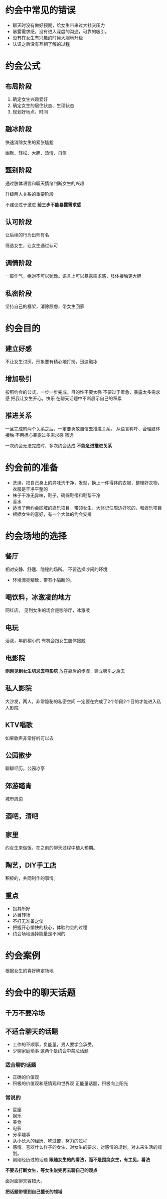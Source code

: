 # 约会中常见的错误
- 聊天时没有做好预期，给女生带来过大社交压力
- 暴露需求感，没有进入深度的沟通，可靠的吸引。
- 没有在女生有兴趣的时候大胆地升级
- 认识之后没有互相了解的过程
# 约会公式
## 布局阶段
1. 确定女生兴趣爱好
2. 确定女生的居住状态、生理状态
3. 规划好地点、时间
## 融冰阶段
快速消除女生的紧张尴尬

幽默、轻松、大胆、热情、自信
## 甄别阶段
通过肢体语言和聊天情绪判断女生的兴趣

升级两人关系的重要阶段

不建议过于激进
**前三步不能暴露需求感**
## 认可阶段
让后续的行为出师有名

筛选女生，让女生通过认可
## 调情阶段
一鼓作气，绝对不可以犹豫。语言上可以暴露需求感，肢体接触更大胆
## 私密阶段
坚持自己的框架，消除顾虑，带女生回家
# 约会目的
## 建立好感
不让女生讨厌，形象要有精心地打扮，迅速融冰
## 增加吸引
按照约会的公式，一步一步完成。目的性不要太强
不要过于着急，暴露太多需求感
把我让女生开心，快乐
在聊天话题中不断展示自己的积累
## 推进关系
一旦完成前两个关系之后，一定要勇敢自信去推进关系。
从语言称呼、合理肢体接触
不用担心暴露过多需求感
筛选

一次约会无法完成时，多次约会达成
**不能急进推进关系**
# 约会前的准备
- 洗澡，把自己身上的异味洗干净，发型，换上一件得体的衣服，整理好衣物，衣服是干净平整的
- 袜子干净无异味，鞋子，确保鞋带和鞋帮干净
- 香水
- 适当了解约会区域的娱乐项目，带领女生，大体记住周边好吃的，和娱乐项目
- 根据女生的喜好，有一个大体的约会安排
# 约会场地的选择
## 餐厅
相对安静、舒适、隐秘的场所。
不要选择吵闹的环境
- 环境漂亮精致，带有小隔断的。
## 喝饮料，冰激凌的地方
网红店。
见到女生的场合是咖啡厅，冰激凌
## 电玩
活泼，年龄稍小的
有机会跟女生肢体接触
## 电影院
**刚刚见到女生切忌去电影院**
放在靠后的步骤，建立吸引之后去
## 私人影院
大沙发，两人，非常隐秘的私密空间
一定要在完成了2个阶段2个目的才能进入私人影院
## KTV唱歌
如果歌声非常好听可以去
## 公园散步
聊聊经历，公园凉亭
## 郊游踏青
城市周边
## 酒吧，清吧
## 家里
约女生来做饭，在之前的聊天过程中植入预期。
## 陶艺，DIY手工店
积极的，共同制作的事情。
## 重点
- 投其所好
- 适当转场
- 不打无准备之仗
- 把握开心愉快的核心，体验约会的过程
- 约会场地选择能量是不同的

# 约会案例
根据女生的喜好确定场地
# 约会中的聊天话题
## 千万不要冷场
## 不适合聊天的话题
- 工作的不顺事，负能量，男人要学会承受。
- 少聊家庭琐事
这两个是约会中禁忌话题
### 适合聊的话题
- 正确的价值观
- 积极的价值观和感情观和世界观
正能量话题，积极向上阳光
### 常说的
- 星座
- 娱乐
- 美食
- 电影
- 分享趣事
- 从小长大的经历、吃过苦，努力的过程
- 感情。喜欢什么样子的女生，对女生的要求，对感情的规划，对未来生活的规划。
- 刚刚经历过的话题
**跟随女生的的看法，而不是围绕女生，有主见，看法**

**不要去打断女生，等女生说完再去聊自己的观点**

面对面聊天容错大。

**把话题带领到自己擅长的领域**